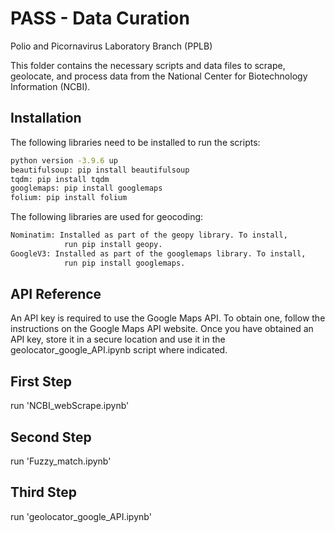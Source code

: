 # PASS - Data Curation  
Polio and Picornavirus Laboratory Branch (PPLB)

This folder contains the necessary scripts and data files to scrape, geolocate, and process data from the National Center for Biotechnology Information (NCBI). 
## Installation

The following libraries need to be installed to run the scripts: 

```bash 
python version -3.9.6 up
beautifulsoup: pip install beautifulsoup 
tqdm: pip install tqdm 
googlemaps: pip install googlemaps 
folium: pip install folium 
```
The following libraries are used for geocoding: 
```bash 
Nominatim: Installed as part of the geopy library. To install, 
            run pip install geopy. 
GoogleV3: Installed as part of the googlemaps library. To install, 
            run pip install googlemaps. 
```
## API Reference


An API key is required to use the Google Maps API. To obtain one, follow the instructions on the Google Maps API website. Once you have obtained an API key, store it in a secure location and use it in the geolocator_google_API.ipynb script where indicated. 




## First Step

run 'NCBI_webScrape.ipynb'

## Second Step

run 'Fuzzy_match.ipynb'

## Third Step

run 'geolocator_google_API.ipynb'
